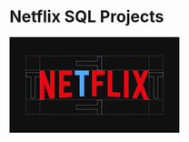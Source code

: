 # Netflix SQL Projects

![NetFlix logo](https://github.com/Deepak-Byte/SQL_Projects/blob/main/Netflix_logo.jpeg)

